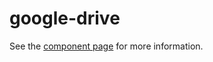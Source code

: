 google-drive
================

See the [component page](http://addyosmani.github.io/google-drive) for more information.
